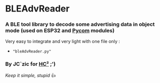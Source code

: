 # BLEAdvReader

### A BLE tool library to decode some advertising data in object mode (used on ESP32 and [Pycom](http://www.pycom.io) modules)

Very easy to integrate and very light with one file only :
- `"bleAdvReader.py"`


### By JC`zic for [HC²](https://www.hc2.fr) ;')

*Keep it simple, stupid* :+1:
